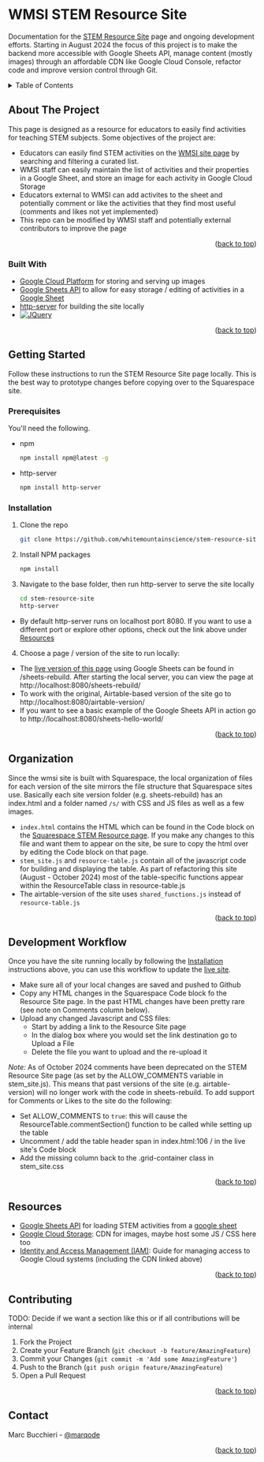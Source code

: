 # WMSI STEM Resource Site

Documentation for the [STEM Resource Site](https://whitemountainscience.org/stem-resource-site) page and ongoing development efforts. Starting in August 2024 the focus of this project is to make the backend more accessible with Google Sheets API, manage content (mostly images) through an affordable CDN like Google Cloud Console, refactor code and improve version control through Git.

<!-- TABLE OF CONTENTS -->
<details>
  <summary>Table of Contents</summary>
  <ol>
    <li>
      <a href="#about-the-project">About The Project</a>
      <ul>
        <li><a href="#built-with">Built With</a></li>
      </ul>
    </li>
    <li>
      <a href="#getting-started">Getting Started</a>
      <ul>
        <li><a href="#prerequisites">Prerequisites</a></li>
        <li><a href="#installation">Installation</a></li>
      </ul>
    </li>
    <li><a href="#organization">Organization</a></li>
    <li><a href="#resources">Resources</a></li>
    <li><a href="#development-workflow">Development Workflow</a></li>
    <li><a href="#contributing">Contributing</a></li>
    <li><a href="#license">License</a></li>
    <li><a href="#contact">Contact</a></li>
    <li><a href="#acknowledgments">Acknowledgments</a></li>
  </ol>
</details>

<!-- ABOUT THE PROJECT -->

## About The Project

This page is designed as a resource for educators to easily find activities for teaching STEM subjects. Some objectives of the project are:

- Educators can easily find STEM activities on the [WMSI site page](https://whitemountainscience.org/stem-resource-site) by searching and filtering a curated list.
- WMSI staff can easily maintain the list of activities and their properties in a Google Sheet, and store an image for each activity in Google Cloud Storage
- Educators external to WMSI can add activites to the sheet and potentially comment or like the activities that they find most useful (comments and likes not yet implemented)
- This repo can be modified by WMSI staff and potentially external contributors to improve the page

<p align="right">(<a href="#readme-top">back to top</a>)</p>

### Built With

- [Google Cloud Platform](https://console.cloud.google.com/welcome?project=resource-table) for storing and serving up images
- [Google Sheets API](https://developers.google.com/sheets/api/guides/concepts) to allow for easy storage / editing of activities in a [Google Sheet](https://docs.google.com/spreadsheets/d/1091aKcZE0vCAWYMJHNxil81aY9n8EEszqzzGcTjUp7I)
- [http-server](https://www.npmjs.com/package/http-server) for building the site locally
- [![JQuery][JQuery.com]][JQuery-url]

<p align="right">(<a href="#readme-top">back to top</a>)</p>

<!-- GETTING STARTED -->

## Getting Started

Follow these instructions to run the STEM Resource Site page locally. This is the best way to prototype changes before copying over to the Squarespace site.

### Prerequisites

You'll need the following.

- npm
  ```sh
  npm install npm@latest -g
  ```
- http-server
  ```sh
  npm install http-server
  ```

### Installation

1. Clone the repo
   ```sh
   git clone https://github.com/whitemountainscience/stem-resource-site.git
   ```
2. Install NPM packages
   ```sh
   npm install
   ```
   <!-- 3. Enter your API in `config.js`
      ```js
      const API_KEY = 'ENTER YOUR API';
      ``` -->
3. Navigate to the base folder, then run http-server to serve the site locally
   ```sh
   cd stem-resource-site
   http-server
   ```

- By default http-server runs on localhost port 8080. If you want to use a different port or explore other options, check out the link above under <a href="#resources">Resources</a>

4. Choose a page / version of the site to run locally:

- The [live version of this page](https://whitemountainscience.org/stem-resource-site) using Google Sheets can be found in /sheets-rebuild. After starting the local server, you can view the page at http://localhost:8080/sheets-rebuild/
- To work with the original, Airtable-based version of the site go to http://localhost:8080/airtable-version/
- If you want to see a basic example of the Google Sheets API in action go to http://localhost:8080/sheets-hello-world/

<p align="right">(<a href="#readme-top">back to top</a>)</p>

<!-- Organization -->

## Organization

Since the wmsi site is built with Squarespace, the local organization of files for each version of the site mirrors the file structure that Squarespace sites use. Basically each site version folder (e.g. sheets-rebuild) has an index.html and a folder named `/s/` with CSS and JS files as well as a few images.

- `index.html` contains the HTML which can be found in the Code block on the [Squarespace STEM Resource page](https://whitemountainscience.org/stem-resource-site). If you make any changes to this file and want them to appear on the site, be sure to copy the html over by editing the Code block on that page.
- `stem_site.js` and `resource-table.js` contain all of the javascript code for building and displaying the table. As part of refactoring this site (August - October 2024) most of the table-specific functions appear within the ResourceTable class in resource-table.js
- The airtable-version of the site uses `shared_functions.js` instead of `resource-table.js`

<p align="right">(<a href="#readme-top">back to top</a>)</p>

<!-- Development -->

## Development Workflow

Once you have the site running locally by following the <a href="#installation">Installation</a> instructions above, you can use this workflow to update the [live site](https://whitemountainscience.org/stem-resource-site).

- Make sure all of your local changes are saved and pushed to Github
- Copy any HTML changes in the Squarespace Code block fo the Resource Site page. In the past HTML changes have been pretty rare (see note on Comments column below).
- Upload any changed Javascript and CSS files:
  - Start by adding a link to the Resource Site page
  - In the dialog box where you would set the link destination go to Upload a File
  - Delete the file you want to upload and the re-upload it

_Note:_ As of October 2024 comments have been deprecated on the STEM Resource Site page (as set by the ALLOW_COMMENTS variable in stem_site.js). This means that past versions of the site (e.g. airtable-version) will no longer work with the code in sheets-rebuild. To add support for Comments or Likes to the site do the following:

- Set ALLOW_COMMENTS to `true`: this will cause the ResourceTable.commentSection() function to be called while setting up the table
- Uncomment / add the table header span in index.html:106 / in the live site's Code block
- Add the missing column back to the .grid-container class in stem_site.css

<p align="right">(<a href="#readme-top">back to top</a>)</p>

<!-- Resources -->

## Resources

- [Google Sheets API](https://developers.google.com/sheets/api/reference/rest) for loading STEM activities from a [google sheet](https://docs.google.com/spreadsheets/d/1091aKcZE0vCAWYMJHNxil81aY9n8EEszqzzGcTjUp7I/edit?gid=0#gid=0)
- [Google Cloud Storage](<https://console.cloud.google.com/storage/browser/resource-site-testing/activity-images;tab=objects?project=resource-table&pageState=(%22StorageObjectListTable%22:(%22f%22:%22%255B%255D%22))&prefix=&forceOnObjectsSortingFiltering=false>): CDN for images, maybe host some JS / CSS here too
- [Identity and Access Management (IAM)](https://cloud.google.com/iam/docs/granting-changing-revoking-access?sjid=9343487874145327148-NC&visit_id=638595002240973899-2084674553&rd=1): Guide for managing access to Google Cloud systems (including the CDN linked above)

<p align="right">(<a href="#readme-top">back to top</a>)</p>

<!-- CONTRIBUTING -->

## Contributing

TODO: Decide if we want a section like this or if all contributions will be internal

1. Fork the Project
2. Create your Feature Branch (`git checkout -b feature/AmazingFeature`)
3. Commit your Changes (`git commit -m 'Add some AmazingFeature'`)
4. Push to the Branch (`git push origin feature/AmazingFeature`)
5. Open a Pull Request

<p align="right">(<a href="#readme-top">back to top</a>)</p>

<!-- CONTACT -->

## Contact

Marc Bucchieri - [@marqode](https://github.com/marqode)

<p align="right">(<a href="#readme-top">back to top</a>)</p>

<!-- MARKDOWN LINKS & IMAGES -->
<!-- https://www.markdownguide.org/basic-syntax/#reference-style-links -->

[contributors-shield]: https://img.shields.io/github/contributors/github_username/repo_name.svg?style=for-the-badge
[contributors-url]: https://github.com/github_username/repo_name/graphs/contributors
[forks-shield]: https://img.shields.io/github/forks/github_username/repo_name.svg?style=for-the-badge
[forks-url]: https://github.com/github_username/repo_name/network/members
[stars-shield]: https://img.shields.io/github/stars/github_username/repo_name.svg?style=for-the-badge
[stars-url]: https://github.com/github_username/repo_name/stargazers
[issues-shield]: https://img.shields.io/github/issues/github_username/repo_name.svg?style=for-the-badge
[issues-url]: https://github.com/github_username/repo_name/issues
[license-shield]: https://img.shields.io/github/license/github_username/repo_name.svg?style=for-the-badge
[license-url]: https://github.com/github_username/repo_name/blob/master/LICENSE.txt
[linkedin-shield]: https://img.shields.io/badge/-LinkedIn-black.svg?style=for-the-badge&logo=linkedin&colorB=555
[linkedin-url]: https://linkedin.com/in/linkedin_username
[product-screenshot]: images/screenshot.png
[JQuery.com]: https://img.shields.io/badge/jQuery-0769AD?style=for-the-badge&logo=jquery&logoColor=white
[JQuery-url]: https://jquery.com
